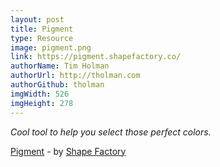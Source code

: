 ```yaml
---
layout: post
title: Pigment
type: Resource
image: pigment.png
link: https://pigment.shapefactory.co/
authorName: Tim Holman
authorUrl: http://tholman.com
authorGithub: tholman
imgWidth: 526
imgHeight: 278
---
```


_Cool tool to help you select those perfect colors._

[Pigment](https://pigment.shapefactory.co/) - by [Shape Factory](https://shapefactory.co/)
